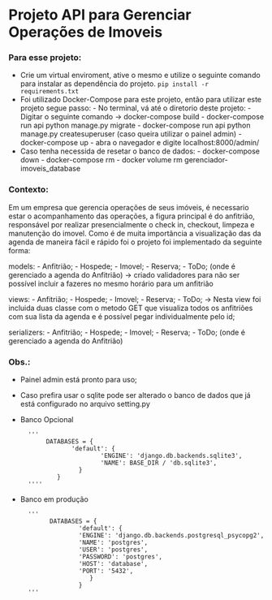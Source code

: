 # Projeto API para Gerenciar Operações de Imoveis

### Para esse projeto:
- Crie um virtual enviroment, ative o mesmo e utilize o seguinte comando para instalar as dependência do projeto. `pip install -r requirements.txt`
- Foi utilizado Docker-Compose para este projeto, então para utilizar este projeto segue passo:
            - No terminal, vá até o diretorio deste projeto:
            - Digitar o seguinte comando -> docker-compose build
            - docker-compose run api python manage.py migrate
            - docker-compose run api python manage.py createsuperuser (caso queira utilizar o painel admin)
            - docker-compose up
            - abra o navegador e digite localhost:8000/admin/
- Caso tenha necessida de resetar o banco de dados:
            - docker-compose down
            - docker-compose rm
            - docker volume rm gerenciador-imoveis_database


### Contexto:
Em um empresa que gerencia operações de seus imóveis, é necessario estar o acompanhamento das operações, a figura principal é do anfitrião, responsável por realizar presencialmente o check in, checkout, limpeza e manutenção do imovel.
Como é de muita importãncia a visualização das da agenda de maneira fácil e rápido foi o projeto foi implementado da seguinte forma:
  
models:
    - Anfitrião;
    - Hospede;
    - Imovel;
    - Reserva;
    - ToDo; (onde é gerenciado a agenda do Anfitrião) -> criado validadores para não ser possível incluir a fazeres no mesmo horário para um anfitrião

views:
    - Anfitrião;
    - Hospede;
    - Imovel;
    - Reserva;
    - ToDo; -> Nesta view foi incluida duas classe com o metodo GET que visualiza todos os anfitriões com sua lista da agenda e é possível pegar individualmente pelo id;

serializers:
    - Anfitrião;
    - Hospede;
    - Imovel;
    - Reserva;
    - ToDo; (onde é gerenciado a agenda do Anfitrião)


### Obs.: 
- Painel admin está pronto para uso;
- Caso prefira usar o sqlite pode ser alterado o banco de dados que já está configurado no arquivo setting.py
    
- Banco Opcional

        ''' 
             DATABASES = {
                    'default': {
                            'ENGINE': 'django.db.backends.sqlite3',
                            'NAME': BASE_DIR / 'db.sqlite3',
                      }
                }
        ''''


- Banco em produção

        '''
              DATABASES = {
                      'default': {
                      'ENGINE': 'django.db.backends.postgresql_psycopg2',
                      'NAME': 'postgres',
                      'USER': 'postgres',
                      'PASSWORD': 'postgres',
                      'HOST': 'database',
                      'PORT': '5432',
                         }
                      }
        '''

